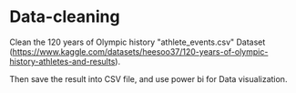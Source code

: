 # Data-cleaning
Clean the 120 years of Olympic history "athlete_events.csv" Dataset (https://www.kaggle.com/datasets/heesoo37/120-years-of-olympic-history-athletes-and-results).

Then save the result into CSV file, and use power bi for Data visualization.
